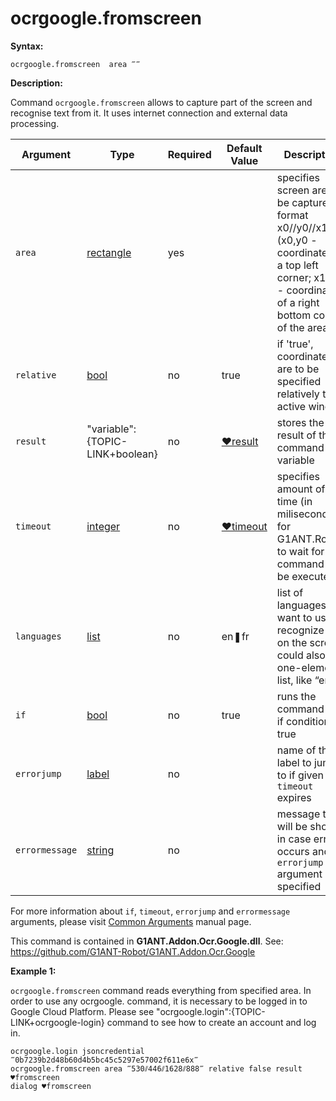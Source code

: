 # ocrgoogle.fromscreen

**Syntax:**

```G1ANT
ocrgoogle.fromscreen  area ‴‴
```

**Description:**

Command `ocrgoogle.fromscreen` allows to capture part of the screen and recognise text from it. It uses internet connection and external data processing. 

| Argument | Type | Required | Default Value | Description |
| -------- | ---- | -------- | ------------- | ----------- |
|`area`| [rectangle](https://github.com/G1ANT-Robot/G1ANT.Manual/blob/master/G1ANT-Language/Structures/rectangle.md) | yes |  | specifies screen area to be captured in format x0//y0//x1//y1 (x0,y0 - coordinates of a top left corner; x1,y1 - coordinates of a right bottom corner of the area) |
|`relative`| [bool](https://github.com/G1ANT-Robot/G1ANT.Manual/blob/master/G1ANT-Language/Structures/bool.md) | no | true | if 'true', coordinates are to be specified relatively to an active window |
|`result` | "variable":{TOPIC-LINK+boolean}| no | [♥result](https://github.com/G1ANT-Robot/G1ANT.Manual/blob/master/G1ANT-Language/Common-Arguments.md)  | stores the result of the command in a variable |
|`timeout`| [integer](https://github.com/G1ANT-Robot/G1ANT.Manual/blob/master/G1ANT-Language/Structures/integer.md) | no | [♥timeout](https://github.com/G1ANT-Robot/G1ANT.Manual/blob/master/G1ANT-Language/Variables/Special-Variables.md) | specifies amount of time (in miliseconds) for G1ANT.Robot to wait for the command to be executed |
|`languages`| [list](https://github.com/G1ANT-Robot/G1ANT.Manual/blob/master/G1ANT-Language/Structures/list.md) | no | en❚fr | list of languages you want to use to recognize text on the screen, could also be one-element list, like “en”   |
|`if`| [bool](https://github.com/G1ANT-Robot/G1ANT.Manual/blob/master/G1ANT-Language/Structures/bool.md) | no | true | runs the command only if condition is true |
|`errorjump` | [label](https://github.com/G1ANT-Robot/G1ANT.Manual/blob/master/G1ANT-Language/Structures/label.md) | no | | name of the label to jump to if given `timeout` expires |
|`errormessage`| [string](https://github.com/G1ANT-Robot/G1ANT.Manual/blob/master/G1ANT-Language/Structures/string.md) | no |  | message that will be shown in case error occurs and no `errorjump` argument is specified |

For more information about `if`, `timeout`, `errorjump` and `errormessage` arguments, please visit [Common Arguments](https://github.com/G1ANT-Robot/G1ANT.Manual/blob/master/G1ANT-Language/Common-Arguments.md)  manual page.

This command is contained in **G1ANT.Addon.Ocr.Google.dll**.
See: https://github.com/G1ANT-Robot/G1ANT.Addon.Ocr.Google

**Example 1:**

`ocrgoogle.fromscreen` command reads everything from specified area. In order to use any ocrgoogle. command, it is necessary to be logged in to Google Cloud Platform. Please see "ocrgoogle.login":{TOPIC-LINK+ocrgoogle-login} command to see how to create an account and log in.

```G1ANT
ocrgoogle.login jsoncredential ‴0b7239b2d48b60d4b5bc45c5297e57002f611e6x‴
ocrgoogle.fromscreen area ‴530⫽446⫽1628⫽888‴ relative false result ♥fromscreen
dialog ♥fromscreen
```


